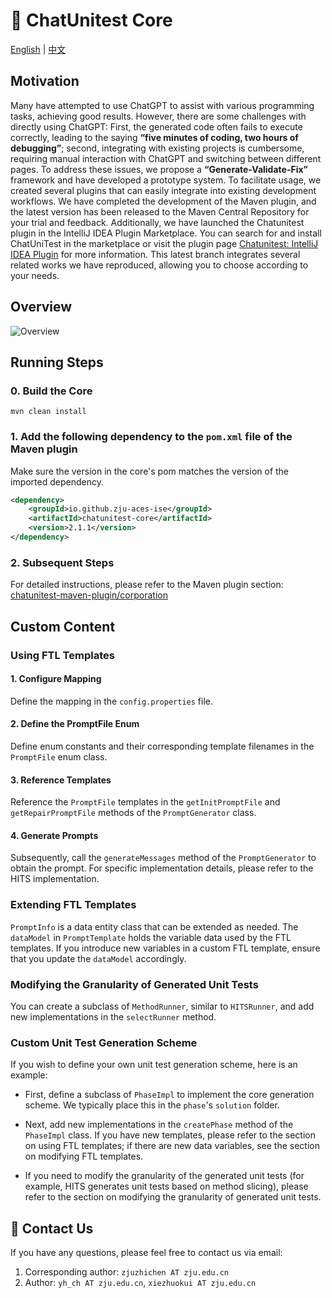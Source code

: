 # :mega: ChatUnitest Core

[English](./README.md) | [中文](./Readme_zh.md)

## Motivation
Many have attempted to use ChatGPT to assist with various programming tasks, achieving good results. However, there are some challenges with directly using ChatGPT: First, the generated code often fails to execute correctly, leading to the saying **“five minutes of coding, two hours of debugging”**; second, integrating with existing projects is cumbersome, requiring manual interaction with ChatGPT and switching between different pages. To address these issues, we propose a **“Generate-Validate-Fix”** framework and have developed a prototype system. To facilitate usage, we created several plugins that can easily integrate into existing development workflows. We have completed the development of the Maven plugin, and the latest version has been released to the Maven Central Repository for your trial and feedback. Additionally, we have launched the Chatunitest plugin in the IntelliJ IDEA Plugin Marketplace. You can search for and install ChatUniTest in the marketplace or visit the plugin page [Chatunitest: IntelliJ IDEA Plugin](https://plugins.jetbrains.com/plugin/22522-chatunitest) for more information. This latest branch integrates several related works we have reproduced, allowing you to choose according to your needs.

## Overview

![Overview](docs/img/overview.jpg)

## Running Steps

### 0. Build the Core
```shell
mvn clean install
```

### 1. Add the following dependency to the `pom.xml` file of the Maven plugin
Make sure the version in the core's pom matches the version of the imported dependency.
```xml
<dependency>
    <groupId>io.github.zju-aces-ise</groupId>
    <artifactId>chatunitest-core</artifactId>
    <version>2.1.1</version>
</dependency>
```

### 2. Subsequent Steps
For detailed instructions, please refer to the Maven plugin section:
[chatunitest-maven-plugin/corporation](https://github.com/ZJU-ACES-ISE/chatunitest-maven-plugin/)

## Custom Content
### Using FTL Templates

#### 1. Configure Mapping
Define the mapping in the `config.properties` file.

#### 2. Define the PromptFile Enum
Define enum constants and their corresponding template filenames in the `PromptFile` enum class.

#### 3. Reference Templates
Reference the `PromptFile` templates in the `getInitPromptFile` and `getRepairPromptFile` methods of the `PromptGenerator` class.

#### 4. Generate Prompts
Subsequently, call the `generateMessages` method of the `PromptGenerator` to obtain the prompt. For specific implementation details, please refer to the HITS implementation.

### Extending FTL Templates
`PromptInfo` is a data entity class that can be extended as needed. The `dataModel` in `PromptTemplate` holds the variable data used by the FTL templates. If you introduce new variables in a custom FTL template, ensure that you update the `dataModel` accordingly.

### Modifying the Granularity of Generated Unit Tests
You can create a subclass of `MethodRunner`, similar to `HITSRunner`, and add new implementations in the `selectRunner` method.

### Custom Unit Test Generation Scheme
If you wish to define your own unit test generation scheme, here is an example:

- First, define a subclass of `PhaseImpl` to implement the core generation scheme. We typically place this in the `phase`'s `solution` folder.
  
- Next, add new implementations in the `createPhase` method of the `PhaseImpl` class. If you have new templates, please refer to the section on using FTL templates; if there are new data variables, see the section on modifying FTL templates.

- If you need to modify the granularity of the generated unit tests (for example, HITS generates unit tests based on method slicing), please refer to the section on modifying the granularity of generated unit tests.

## :email: Contact Us

If you have any questions, please feel free to contact us via email:

1. Corresponding author: `zjuzhichen AT zju.edu.cn`
2. Author: `yh_ch AT zju.edu.cn`, `xiezhuokui AT zju.edu.cn`
